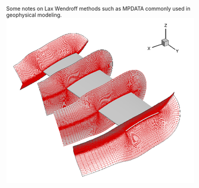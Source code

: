 Some notes on Lax Wendroff methods such as MPDATA commonly used in geophysical modeling. 
<a href="combined_pdf_lax_wendroff_mpdata.pdf" class="image fit"><img src="blade_3.png" alt=""></a>



